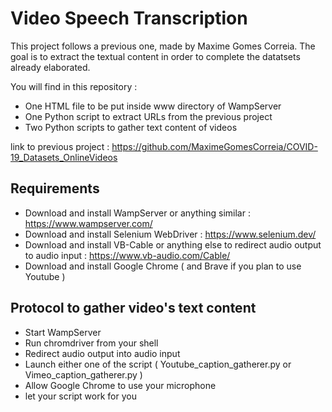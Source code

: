 # Video Speech Transcription

This project follows a previous one, made by Maxime Gomes Correia.
The goal is to extract the textual content in order to complete the datatsets already elaborated. 

You will find in this repository :
* One HTML file to be put inside www directory of WampServer
* One Python script to extract URLs from the previous project
* Two Python scripts to gather text content of videos


link to previous project : https://github.com/MaximeGomesCorreia/COVID-19_Datasets_OnlineVideos

## Requirements

* Download and install WampServer or anything similar : https://www.wampserver.com/
* Download and install Selenium WebDriver : https://www.selenium.dev/
* Download and install VB-Cable or anything else to redirect audio output to audio input : https://www.vb-audio.com/Cable/
* Download and install Google Chrome ( and Brave if you plan to use Youtube )

## Protocol to gather video's text content

* Start WampServer
* Run chromdriver from your shell
* Redirect audio output into audio input
* Launch either one of the script ( Youtube_caption_gatherer.py or Vimeo_caption_gatherer.py )
* Allow Google Chrome to use your microphone
* let your script work for you
